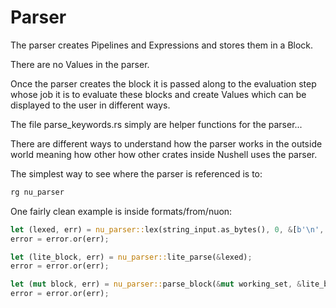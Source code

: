 # Parser

The parser creates Pipelines and Expressions and stores them in a Block.

There are no Values in the parser.

Once the parser creates the block it is passed along to the evaluation
step whose job it is to evaluate these blocks and create Values which
can be displayed to the user in different ways.

The file parse_keywords.rs simply are helper functions for the parser...

There are different ways to understand how the parser works in the outside world meaning how other how other crates inside Nushell uses the parser.

The simplest way to see where the parser is referenced is to:

```rust
rg nu_parser
```

One fairly clean example is inside formats/from/nuon:

```rust
let (lexed, err) = nu_parser::lex(string_input.as_bytes(), 0, &[b'\n', b'\r'], &[], true);
error = error.or(err);

let (lite_block, err) = nu_parser::lite_parse(&lexed);
error = error.or(err);

let (mut block, err) = nu_parser::parse_block(&mut working_set, &lite_block, true, &[]);
error = error.or(err);
```
